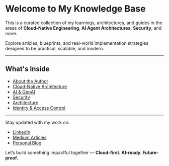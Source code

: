 # Welcome to My Knowledge Base

This is a curated collection of my learnings, architectures, and guides in the areas of **Cloud-Native Engineering**, **AI Agent Architectures**, **Security**, and more.

Explore articles, blueprints, and real-world implementation strategies designed to be practical, scalable, and modern.

---

## What's Inside

- [About the Author](https://kindlingknowledge-tech.github.io/about-me/)
- [Cloud-Native Architecture](/architects-insights/knowledge-base/cloud-native/overview.md)
- [AI & GenAI](/architects-insights/knowledge-base/genai/agents.md)
- [Security](/architects-insights/knowledge-base/security/encryption.md)
- [Architecture](/architects-insights/knowledge-base/architecture-overview.md)
- [Identity & Access Control](knowledge-base/iam/keycloak-customizations.md)

---

Stay updated with my work on:
- [LinkedIn](http://linkedin.com/in/krishna-kumar-akurathi-b960302b)
- [Medium Articles](https://medium.com/@kindlingknowledge)
- [Personal Blog](https://kindlingknowledge.tech)

Let’s build something impactful together — **Cloud-first. AI-ready. Future-proof.**
